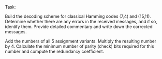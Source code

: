 Task:

Build the decoding scheme for classical Hamming codes (7,4) and (15,11). Determine whether there are any errors in the received messages, and if so, identify them. Provide detailed commentary and write down the corrected messages.

Add the numbers of all 5 assignment variants. Multiply the resulting number by 4.
Calculate the minimum number of parity (check) bits required for this number and compute the redundancy coefficient.
